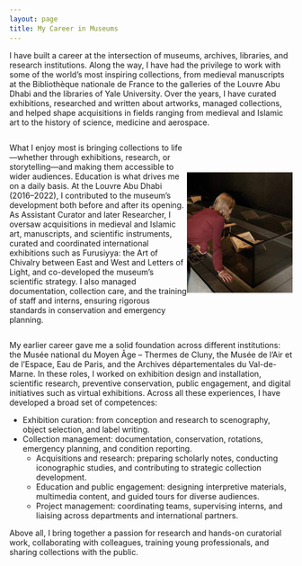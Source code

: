 ```yaml
---
layout: page
title: My Career in Museums
---
```


I have built a career at the intersection of museums, archives, libraries, and research institutions. Along the way, I have had the privilege to work with some of the world’s most inspiring collections, from medieval manuscripts at the Bibliothèque nationale de France to the galleries of the Louvre Abu Dhabi and the libraries of Yale University. Over the years, I have curated exhibitions, researched and written about artworks, managed collections, and helped shape acquisitions in fields ranging from medieval and Islamic art to the history of science, medicine and aerospace.

<div style="display: flex; align-items: center;">

What I enjoy most is bringing collections to life—whether through exhibitions, research, or storytelling—and making them accessible to wider audiences. Education is what drives me on a daily basis. At the Louvre Abu Dhabi (2016–2022), I contributed to the museum’s development both before and after its opening. As Assistant Curator and later Researcher, I oversaw acquisitions in medieval and Islamic art, manuscripts, and scientific instruments, curated and coordinated international exhibitions such as Furusiyya: the Art of Chivalry between East and West and Letters of Light, and co-developed the museum’s scientific strategy. I also managed documentation, collection care, and the training of staff and interns, ensuring rigorous standards in conservation and emergency planning.

  <a href="/assets/img/LAD.jpg" data-lightbox="PBP" data-title="Louvre Abu Dhabi ©Beverly Galdamez">
    <img src="/assets/img/LAD.jpg" title="Louvre Abu Dhabi ©Beverly Galdamez" style="width: 3000px; margin-right: 100px;">
  </a>
  
</div>

My earlier career gave me a solid foundation across different institutions: the Musée national du Moyen Âge – Thermes de Cluny, the Musée de l’Air et de l’Espace, Eau de Paris, and the Archives départementales du Val-de-Marne. In these roles, I worked on exhibition design and installation, scientific research, preventive conservation, public engagement, and digital initiatives such as virtual exhibitions. Across all these experiences, I have developed a broad set of competences:
  - Exhibition curation: from conception and research to scenography, object selection, and label writing.
  - Collection management: documentation, conservation, rotations, emergency planning, and condition reporting.
	- Acquisitions and research: preparing scholarly notes, conducting iconographic studies, and contributing to strategic collection development.
	- Education and public engagement: designing interpretive materials, multimedia content, and guided tours for diverse audiences.
	- Project management: coordinating teams, supervising interns, and liaising across departments and international partners.

Above all, I bring together a passion for research and hands-on curatorial work, collaborating with colleagues, training young professionals, and sharing collections with the public.
